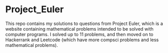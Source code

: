# Project_Euler

This repo contains my solutions to questions from Project Euler, which is a website containing mathematical problems intended to be solved with computer programs. 
I solved up to 11 problems, and then moved on to Hackerrank and Leetcode (which have more compsci problems and less mathematical problems).
